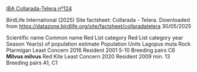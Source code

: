 [IBA Collarada-Telera nº124](https://datazone.birdlife.org/site/factsheet/collaradatelera)

BirdLife International (2025) Site factsheet: Collarada - Telera. Downloaded from https://datazone.birdlife.org/site/factsheet/collaradatelera 30/05/2025

Scientific name
Common name
Red List category
Red List category year
Season
Year(s) of population estimate
Population
Units
Lagopus muta	Rock Ptarmigan	Least Concern	2016	Resident	2001	5-10	Breeding pairs	C6
**Milvus milvus**	Red Kite	Least Concern	2020	Resident	2009	min. 13	Breeding pairs	A1, C1
